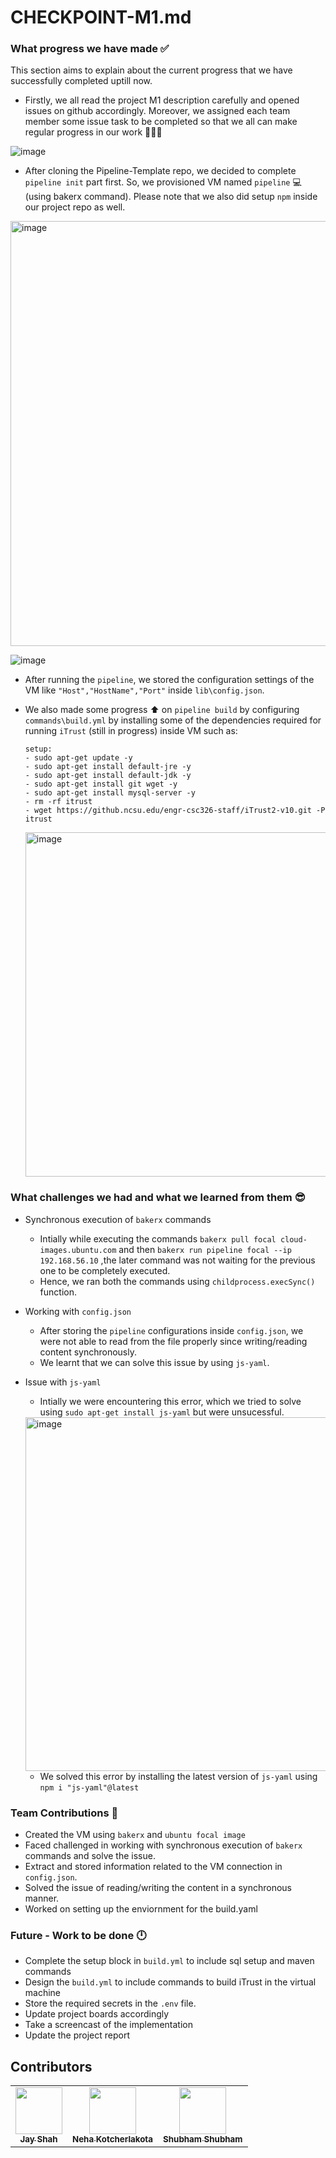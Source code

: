 # CHECKPOINT-M1.md

### What progress we have made ✅
This section aims to explain about the current progress that we have successfully completed uptill now.

- Firstly, we all read the project M1 description carefully and opened issues on github accordingly. Moreover, we assigned each team member some issue task to be completed so that we all can make regular progress in our work 👨‍🎓💡

![image](https://media.github.ncsu.edu/user/22719/files/1f51240f-978a-44f4-9719-344c29b04638)


- After cloning the Pipeline-Template repo, we decided to complete ```pipeline init``` part first. So, we provisioned VM named ```pipeline``` 💻 (using bakerx command). Please note that we also did setup ```npm``` inside our project repo as well.

<img width="680" alt="image" src="https://media.github.ncsu.edu/user/24819/files/500feaaf-b4c3-47ed-a697-cd6a2c31f247">


![image](https://media.github.ncsu.edu/user/22719/files/9de3f823-ccc2-4a7b-8ec2-9c72725f252c)

- After running the ```pipeline```, we stored the configuration settings of the VM like ```"Host","HostName","Port"``` inside ```lib\config.json```.


- We also made some progress ⬆️ on ```pipeline build``` by configuring ```commands\build.yml``` by installing some of the dependencies required for running ```iTrust``` (still in progress) inside VM such as:
  
  ```
  setup: 
  - sudo apt-get update -y
  - sudo apt-get install default-jre -y
  - sudo apt-get install default-jdk -y
  - sudo apt-get install git wget -y
  - sudo apt-get install mysql-server -y
  - rm -rf itrust
  - wget https://github.ncsu.edu/engr-csc326-staff/iTrust2-v10.git -P itrust
  ```
  
  <img width="551" alt="image" src="https://media.github.ncsu.edu/user/24819/files/2635c049-0156-4208-936c-4a44e8c4f5b0">


### What challenges we had and what we learned from them 😎

- Synchronous execution of ```bakerx``` commands
  - Intially while executing the commands ```bakerx pull focal cloud-images.ubuntu.com``` and then ```bakerx run pipeline focal --ip 192.168.56.10``` ,the later command was not waiting for the previous one to be completely executed.
  - Hence, we ran both the commands using ```childprocess.execSync()``` function.
 
- Working with ```config.json```
  - After storing the ```pipeline``` configurations inside ```config.json```, we were not able to read from the file properly since writing/reading content synchronously.
  - We learnt that we can solve this issue by using ```js-yaml```.

- Issue with ```js-yaml```
  - Intially we were encountering this error, which we tried to solve using ```sudo apt-get install js-yaml``` but were unsucessful.
  
  <img width="566" alt="image" src="https://media.github.ncsu.edu/user/24819/files/a54fca21-ad1b-46fa-b061-94803d4d13fd">
  
  - We solved this error by installing the latest version of ```js-yaml``` using ```npm i "js-yaml"@latest```


### Team Contributions 👥	

  - Created the VM using ```bakerx``` and ```ubuntu focal image```
  - Faced challenged in working with synchronous execution of ```bakerx``` commands and solve the issue.
  - Extract and stored information related to the VM connection in ```config.json```.
  - Solved the issue of reading/writing the content in a synchronous manner. 
  - Worked on setting up the enviornment for the build.yaml


### Future - Work to be done 🕛

  - Complete the setup block in ```build.yml``` to include sql setup and maven commands
  - Design the ```build.yml``` to include commands to build iTrust in the virtual machine
  - Store the required secrets in the ```.env``` file.
  - Update project boards accordingly
  - Take a screencast of the implementation
  - Update the project report
   

## Contributors

<table>
  <tr>
    <td align="center"><a href="https://github.ncsu.edu/jshah7"><img src="https://avatars.github.ncsu.edu/u/24819?s=400&u=280e70d782addeea586714773e95b8766e098f95"width="75px;" alt=""/ ><br /><sub><b>Jay Shah</b></sub></a></td>
    <td align="center"><a href="https://github.ncsu.edu/nkotche"><img src="https://avatars.github.ncsu.edu/u/22460" width="75px;" alt=""/><br /><sub><b>Neha Kotcherlakota</b></sub></a><br /></td>
    <td align="center"><a href="https://github.ncsu.edu/sshubha"><img src="https://avatars.github.ncsu.edu/u/22719" width="75px;" alt=""/><br /><sub><b>Shubham Shubham</b></sub></a><br /></td>
  </tr>
</table>
